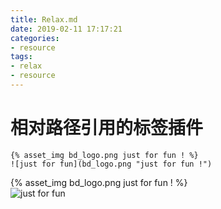 ```yaml
---
title: Relax.md
date: 2019-02-11 17:17:21
categories:
- resource
tags:
- relax
- resource
---
```


# 相对路径引用的标签插件    
```
{% asset_img bd_logo.png just for fun ! %}  
![just for fun](bd_logo.png "just for fun !")    
```
<!-- more -->
{% asset_img bd_logo.png just for fun ! %}  
![just for fun](bd_logo.png "just for fun !")  
